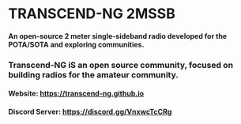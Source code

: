 # TRANSCEND-NG 2MSSB
#### An open-source 2 meter single-sideband radio developed for the POTA/SOTA and exploring communities.

### Transcend-NG iS an open source community, focused on building radios for the amateur community.
#### Website: https://transcend-ng.github.io
#### Discord Server: https://discord.gg/VnxwcTcCRg
